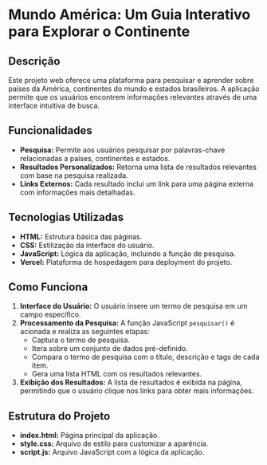 # Mundo América: Um Guia Interativo para Explorar o Continente

## Descrição
Este projeto web oferece uma plataforma para pesquisar e aprender sobre países da América, continentes do mundo e estados brasileiros. A aplicação permite que os usuários encontrem informações relevantes através de uma interface intuitiva de busca.

## Funcionalidades
* **Pesquisa:** Permite aos usuários pesquisar por palavras-chave relacionadas a países, continentes e estados.
* **Resultados Personalizados:** Retorna uma lista de resultados relevantes com base na pesquisa realizada.
* **Links Externos:** Cada resultado inclui um link para uma página externa com informações mais detalhadas.

## Tecnologias Utilizadas
* **HTML:** Estrutura básica das páginas.
* **CSS:** Estilização da interface do usuário.
* **JavaScript:** Lógica da aplicação, incluindo a função de pesquisa.
* **Vercel:** Plataforma de hospedagem para deployment do projeto.

## Como Funciona
1. **Interface do Usuário:** O usuário insere um termo de pesquisa em um campo específico.
2. **Processamento da Pesquisa:** A função JavaScript `pesquisar()` é acionada e realiza as seguintes etapas:
   * Captura o termo de pesquisa.
   * Itera sobre um conjunto de dados pré-definido.
   * Compara o termo de pesquisa com o título, descrição e tags de cada item.
   * Gera uma lista HTML com os resultados relevantes.
3. **Exibição dos Resultados:** A lista de resultados é exibida na página, permitindo que o usuário clique nos links para obter mais informações.

## Estrutura do Projeto
* **index.html:** Página principal da aplicação.
* **style.css:** Arquivo de estilo para customizar a aparência.
* **script.js:** Arquivo JavaScript com a lógica da aplicação.

